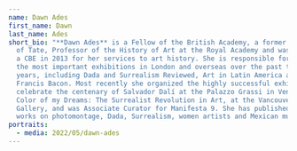 ```yaml
---
name: Dawn Ades
first_name: Dawn
last_name: Ades
short_bio: "**Dawn Ades** is a Fellow of the British Academy, a former trustee
  of Tate, Professor of the History of Art at the Royal Academy and was awarded
  a CBE in 2013 for her services to art history. She is responsible for some of
  the most important exhibitions in London and overseas over the past thirty
  years, including Dada and Surrealism Reviewed, Art in Latin America and
  Francis Bacon. Most recently she organized the highly successful exhibition to
  celebrate the centenary of Salvador Dalí at the Palazzo Grassi in Venice The
  Color of my Dreams: The Surrealist Revolution in Art, at the Vancouver Art
  Gallery, and was Associate Curator for Manifesta 9. She has published standard
  works on photomontage, Dada, Surrealism, women artists and Mexican muralists."
portraits:
  - media: 2022/05/dawn-ades
---
```

